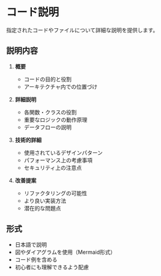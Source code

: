 # コード説明

指定されたコードやファイルについて詳細な説明を提供します。

## 説明内容

1. **概要**
   - コードの目的と役割
   - アーキテクチャ内での位置づけ

2. **詳細説明**
   - 各関数・クラスの役割
   - 重要なロジックの動作原理
   - データフローの説明

3. **技術的詳細**
   - 使用されているデザインパターン
   - パフォーマンス上の考慮事項
   - セキュリティ上の注意点

4. **改善提案**
   - リファクタリングの可能性
   - より良い実装方法
   - 潜在的な問題点

## 形式

- 日本語で説明
- 図やダイアグラムを使用（Mermaid形式）
- コード例を含める
- 初心者にも理解できるよう配慮